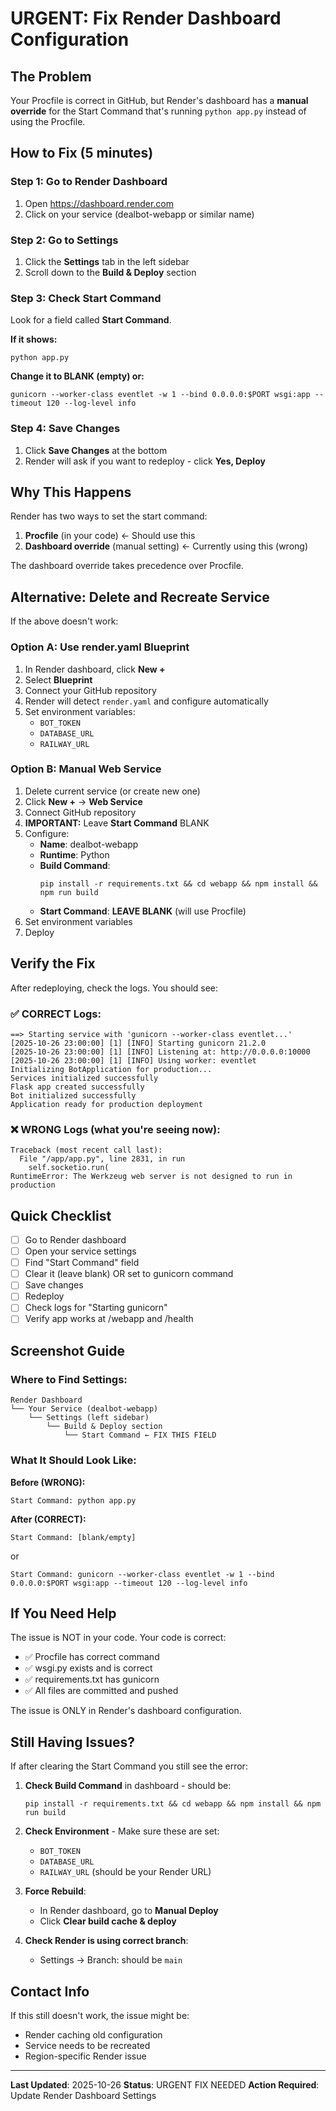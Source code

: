 # URGENT: Fix Render Dashboard Configuration

## The Problem

Your Procfile is correct in GitHub, but Render's dashboard has a **manual override** for the Start Command that's running `python app.py` instead of using the Procfile.

## How to Fix (5 minutes)

### Step 1: Go to Render Dashboard

1. Open https://dashboard.render.com
2. Click on your service (dealbot-webapp or similar name)

### Step 2: Go to Settings

1. Click the **Settings** tab in the left sidebar
2. Scroll down to the **Build & Deploy** section

### Step 3: Check Start Command

Look for a field called **Start Command**.

**If it shows:**
```
python app.py
```

**Change it to BLANK (empty) or:**
```
gunicorn --worker-class eventlet -w 1 --bind 0.0.0.0:$PORT wsgi:app --timeout 120 --log-level info
```

### Step 4: Save Changes

1. Click **Save Changes** at the bottom
2. Render will ask if you want to redeploy - click **Yes, Deploy**

## Why This Happens

Render has two ways to set the start command:

1. **Procfile** (in your code) ← Should use this
2. **Dashboard override** (manual setting) ← Currently using this (wrong)

The dashboard override takes precedence over Procfile.

## Alternative: Delete and Recreate Service

If the above doesn't work:

### Option A: Use render.yaml Blueprint

1. In Render dashboard, click **New +**
2. Select **Blueprint**
3. Connect your GitHub repository
4. Render will detect `render.yaml` and configure automatically
5. Set environment variables:
   - `BOT_TOKEN`
   - `DATABASE_URL`
   - `RAILWAY_URL`

### Option B: Manual Web Service

1. Delete current service (or create new one)
2. Click **New +** → **Web Service**
3. Connect GitHub repository
4. **IMPORTANT:** Leave **Start Command** BLANK
5. Configure:
   - **Name**: dealbot-webapp
   - **Runtime**: Python
   - **Build Command**:
     ```
     pip install -r requirements.txt && cd webapp && npm install && npm run build
     ```
   - **Start Command**: **LEAVE BLANK** (will use Procfile)
6. Set environment variables
7. Deploy

## Verify the Fix

After redeploying, check the logs. You should see:

### ✅ CORRECT Logs:
```
==> Starting service with 'gunicorn --worker-class eventlet...'
[2025-10-26 23:00:00] [1] [INFO] Starting gunicorn 21.2.0
[2025-10-26 23:00:00] [1] [INFO] Listening at: http://0.0.0.0:10000
[2025-10-26 23:00:00] [1] [INFO] Using worker: eventlet
Initializing BotApplication for production...
Services initialized successfully
Flask app created successfully
Bot initialized successfully
Application ready for production deployment
```

### ❌ WRONG Logs (what you're seeing now):
```
Traceback (most recent call last):
  File "/app/app.py", line 2831, in run
    self.socketio.run(
RuntimeError: The Werkzeug web server is not designed to run in production
```

## Quick Checklist

- [ ] Go to Render dashboard
- [ ] Open your service settings
- [ ] Find "Start Command" field
- [ ] Clear it (leave blank) OR set to gunicorn command
- [ ] Save changes
- [ ] Redeploy
- [ ] Check logs for "Starting gunicorn"
- [ ] Verify app works at /webapp and /health

## Screenshot Guide

### Where to Find Settings:

```
Render Dashboard
└── Your Service (dealbot-webapp)
    └── Settings (left sidebar)
        └── Build & Deploy section
            └── Start Command ← FIX THIS FIELD
```

### What It Should Look Like:

**Before (WRONG):**
```
Start Command: python app.py
```

**After (CORRECT):**
```
Start Command: [blank/empty]
```
or
```
Start Command: gunicorn --worker-class eventlet -w 1 --bind 0.0.0.0:$PORT wsgi:app --timeout 120 --log-level info
```

## If You Need Help

The issue is NOT in your code. Your code is correct:
- ✅ Procfile has correct command
- ✅ wsgi.py exists and is correct
- ✅ requirements.txt has gunicorn
- ✅ All files are committed and pushed

The issue is ONLY in Render's dashboard configuration.

## Still Having Issues?

If after clearing the Start Command you still see the error:

1. **Check Build Command** in dashboard - should be:
   ```
   pip install -r requirements.txt && cd webapp && npm install && npm run build
   ```

2. **Check Environment** - Make sure these are set:
   - `BOT_TOKEN`
   - `DATABASE_URL`
   - `RAILWAY_URL` (should be your Render URL)

3. **Force Rebuild**:
   - In Render dashboard, go to **Manual Deploy**
   - Click **Clear build cache & deploy**

4. **Check Render is using correct branch**:
   - Settings → Branch: should be `main`

## Contact Info

If this still doesn't work, the issue might be:
- Render caching old configuration
- Service needs to be recreated
- Region-specific Render issue

---

**Last Updated**: 2025-10-26
**Status**: URGENT FIX NEEDED
**Action Required**: Update Render Dashboard Settings
